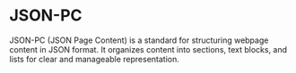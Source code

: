 <!-- README.md -->
# JSON-PC

JSON-PC (JSON Page Content) is a standard for structuring webpage content in JSON format. It organizes content into sections, text blocks, and lists for clear and manageable representation.